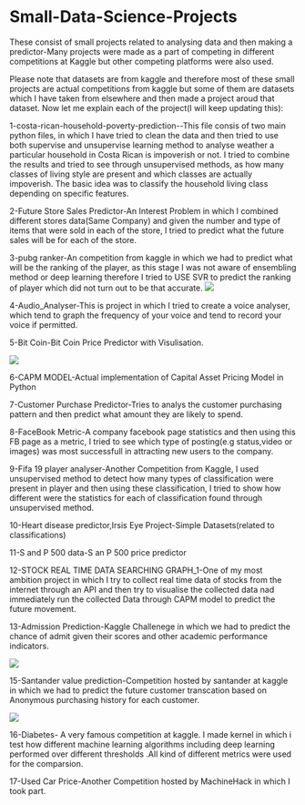 # Small-Data-Science-Projects
These consist of small projects related to analysing data and then making a predictor-Many projects were made as a part of competing in different competitions at Kaggle but other competing platforms were also used.

Please note that datasets are from kaggle and therefore most of these small projects are actual competitions from kaggle but some of them are datasets which I have taken from elsewhere and then made a project aroud that dataset. Now let me explain each of the project(I will keep updating this):

1-costa-rican-household-poverty-prediction--This file consis of two main python files, in which I have tried to clean the data and then tried to use both supervise and unsupervise learning method to analyse weather a particular household in Costa Rican is impoverish or not. I tried to combine the results and tried to see through unsupervised methods, as how many classes of living style are present and which classes are actually impoverish. The basic idea was to classify the household living class depending on specific features.


2-Future Store Sales Predictor-An Interest Problem in which I combined different stores data(Same Company) and given the number and type of items that were sold in each of the store, I tried to predict what the future sales will be for each of the store.

3-pubg ranker-An competition from kaggle in which we had to predict what will be the ranking of the player, as this stage I was not aware of ensembling method or deep learning therefore  I tried to USE SVR to predict the ranking of player which did not turn out to be that accurate.
<img src="https://storage.googleapis.com/kaggle-media/competitions/PUBG/PUBG%20Inlay.jpg">

4-Audio_Analyser-This is project in which I tried to create a voice analyser, which tend to graph the frequency of your voice and tend to record your voice if permitted.

5-Bit Coin-Bit Coin Price Predictor with Visulisation.

<img src="https://www.cryptolinenews.com/wp-content/uploads/2019/05/bit-buy.jpg">

6-CAPM MODEL-Actual implementation of Capital Asset Pricing Model in Python

7-Customer Purchase Predictor-Tries to analys the customer purchasing pattern and then predict what amount they are likely to spend.

8-FaceBook Metric-A company facebook page statistics and then using this FB page as a metric, I tried to see which type of posting(e.g status,video or images) was most successfull in attracting new users to the company.

9-Fifa 19 player analyser-Another Competition from Kaggle, I used unsupervised method to detect how many types of classification were present in player and then using these classification, I tried to show how different were the statistics for each of classification found through unsupervised method.

10-Heart disease predictor,Irsis Eye Project-Simple Datasets(related to classifications)

11-S and P 500 data-S an P 500 price predictor




12-STOCK REAL TIME DATA SEARCHING GRAPH_1-One of my most ambition project in which I try to collect real time data of stocks from the internet through an API and then try to visualise the collected data nad immediately run the collected Data through CAPM model to predict the future movement.

13-Admission Prediction-Kaggle Challenege in which we had to predict the chance of admit given their scores and other academic performance indicators.

<img src="https://avatars0.githubusercontent.com/u/1336944?s=200&v=4">

15-Santander value prediction-Competition hosted by santander at kaggle in which we had to predict the future customer transcation based on Anonymous purchasing history for each customer.


<img src="https://media.licdn.com/dms/image/C560BAQFd0UWl_-F8Ew/company-logo_400_400/0?e=1569456000&v=beta&t=Nr2fyKXdda2vOfuFtRXnjLqOF-XYgarVWHC-C8S-Urc">


16-Diabetes- A very famous competition at kaggle. I made kernel in which i test how different machine learning algorithms including deep learning performed over different thresholds .All kind of different metrics were used for the comparsion.

17-Used Car Price-Another Competition hosted by MachineHack in which I took part.


